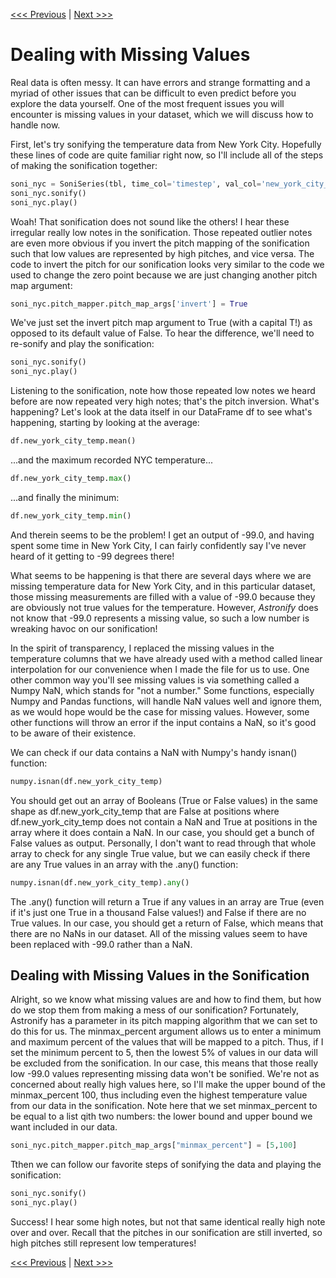 [<<< Previous](scaling_sonifications.md) | [Next >>>](temperature_models.md)

# Dealing with Missing Values

Real data is often messy. It can have errors and strange formatting and a myriad of other issues that can be difficult to even predict before you explore the data yourself. One of the most frequent issues you will encounter is missing values in your dataset, which we will discuss how to handle now.

First, let's try sonifying the temperature data from New York City. Hopefully these lines of code are quite familiar right now, so I'll include all of the steps of making the sonification together:

~~~python
soni_nyc = SoniSeries(tbl, time_col='timestep', val_col='new_york_city_temp')
soni_nyc.sonify()
soni_nyc.play()
~~~

Woah! That sonification does not sound like the others! I hear these irregular really low notes in the sonification. Those repeated outlier notes are even more obvious if you invert the pitch mapping of the sonification such that low values are represented by high pitches, and vice versa. The code to invert the pitch for our sonification looks very similar to the code we used to change the zero point because we are just changing another pitch map argument:

~~~python
soni_nyc.pitch_mapper.pitch_map_args['invert'] = True
~~~

We've just set the invert pitch map argument to True (with a capital T!) as opposed to its default value of False. To hear the difference, we'll need to re-sonify and play the sonification:

~~~python
soni_nyc.sonify()
soni_nyc.play()
~~~

Listening to the sonification, note how those repeated low notes we heard before are now repeated very high notes; that's the pitch inversion. What's happening? Let's look at the data itself in our DataFrame df to see what's happening, starting by looking at the average:

~~~python
df.new_york_city_temp.mean()
~~~

...and the maximum recorded NYC temperature...

~~~python
df.new_york_city_temp.max()
~~~

...and finally the minimum:

~~~python
df.new_york_city_temp.min()
~~~

And therein seems to be the problem! I get an output of -99.0, and having spent some time in New York City, I can fairly confidently say I've never heard of it getting to -99 degrees there!

What seems to be happening is that there are several days where we are missing temperature data for New York City, and in this particular dataset, those missing measurements are filled with a value of -99.0 because they are obviously not true values for the temperature. However, *Astronify* does not know that -99.0 represents a missing value, so such a low number is wreaking havoc on our sonification!

In the spirit of transparency, I replaced the missing values in the temperature columns that we have already used with a method called linear interpolation for our convenience when I made the file for us to use. One other common way you'll see missing values is via something called a Numpy NaN, which stands for "not a number." Some functions, especially Numpy and Pandas functions, will handle NaN values well and ignore them, as we would hope would be the case for missing values. However, some other functions will throw an error if the input contains a NaN, so it's good to be aware of their existence.

We can check if our data contains a NaN with Numpy's handy isnan() function:

~~~python
numpy.isnan(df.new_york_city_temp)
~~~

You should get out an array of Booleans (True or False values) in the same shape as df.new_york_city_temp that are False at positions where df.new_york_city_temp does not contain a NaN and True at positions in the array where it does contain a NaN. In our case, you should get a bunch of False values as output. Personally, I don't want to read through that whole array to check for any single True value, but we can easily check if there are any True values in an array with the .any() function:

~~~python
numpy.isnan(df.new_york_city_temp).any()
~~~

The .any() function will return a True if any values in an array are True (even if it's just one True in a thousand False values!) and False if there are no True values. In our case, you should get a return of False, which means that there are no NaNs in our dataset. All of the missing values seem to have been replaced with -99.0 rather than a NaN.

## Dealing with Missing Values in the Sonification

Alright, so we know what missing values are and how to find them, but how do we stop them from making a mess of our sonification? Fortunately, Astronify has a parameter in its pitch mapping algorithm that we can set to do this for us. The minmax_percent argument allows us to enter a minimum and maximum percent of the values that will be mapped to a pitch. Thus, if I set the minimum percent to 5, then the lowest 5% of values in our data will be excluded from the sonification. In our case, this means that those really low -99.0 values representing missing data won't be sonified. We're not as concerned about really high values here, so I'll make the upper bound of the minmax_percent 100, thus including even the highest temperature value from our data in the sonification. Note here that we set minmax_percent to be equal to a list qith two numbers: the lower bound and upper bound we want included in our data.

~~~python
soni_nyc.pitch_mapper.pitch_map_args["minmax_percent"] = [5,100]
~~~

Tthen we can follow our favorite steps of sonifying the data and playing the sonification:

~~~python
soni_nyc.sonify()
soni_nyc.play()
~~~

Success! I hear some high notes, but not that same identical really high note over and over. Recall that the pitches in our sonification are still inverted, so high pitches still represent low temperatures!

[<<< Previous](scaling_sonifications.md) | [Next >>>](temperature_models.md)
